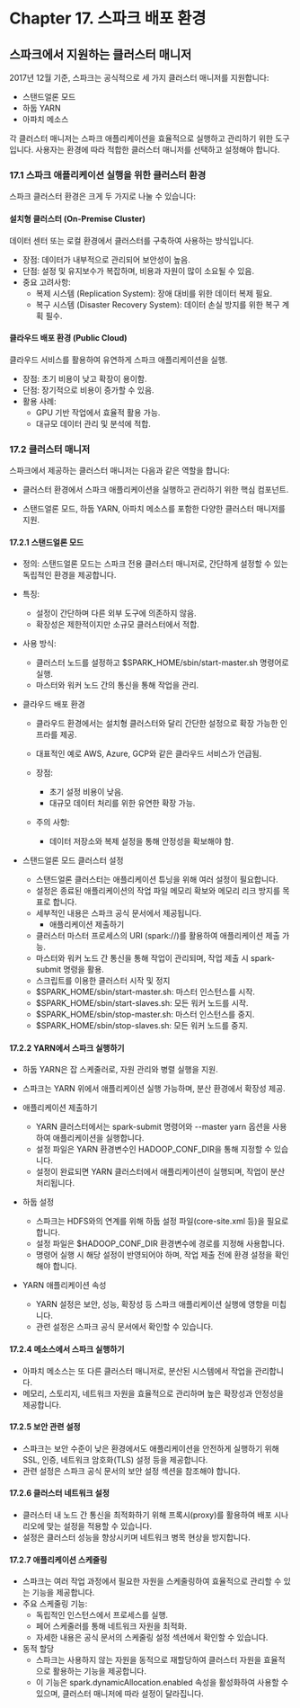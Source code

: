 # Chapter 17. 스파크 배포 환경

## 스파크에서 지원하는 클러스터 매니저
2017년 12월 기준, 스파크는 공식적으로 세 가지 클러스터 매니저를 지원합니다:

- 스탠드얼론 모드
- 하둡 YARN
- 아파치 메소스

각 클러스터 매니저는 스파크 애플리케이션을 효율적으로 실행하고 관리하기 위한 도구입니다. 사용자는 환경에 따라 적합한 클러스터 매니저를 선택하고 설정해야 합니다.

### 17.1 스파크 애플리케이션 실행을 위한 클러스터 환경
스파크 클러스터 환경은 크게 두 가지로 나눌 수 있습니다:

#### 설치형 클러스터 (On-Premise Cluster)

데이터 센터 또는 로컬 환경에서 클러스터를 구축하여 사용하는 방식입니다.
- 장점: 데이터가 내부적으로 관리되어 보안성이 높음.
- 단점: 설정 및 유지보수가 복잡하며, 비용과 자원이 많이 소요될 수 있음.
- 중요 고려사항:
    - 복제 시스템 (Replication System): 장애 대비를 위한 데이터 복제 필요.
    - 복구 시스템 (Disaster Recovery System): 데이터 손실 방지를 위한 복구 계획 필수.

#### 클라우드 배포 환경 (Public Cloud)

클라우드 서비스를 활용하여 유연하게 스파크 애플리케이션을 실행.
- 장점: 초기 비용이 낮고 확장이 용이함.
- 단점: 장기적으로 비용이 증가할 수 있음.
- 활용 사례:
    - GPU 기반 작업에서 효율적 활용 가능.
    - 대규모 데이터 관리 및 분석에 적합.

### 17.2 클러스터 매니저

스파크에서 제공하는 클러스터 매니저는 다음과 같은 역할을 합니다:

- 클러스터 환경에서 스파크 애플리케이션을 실행하고 관리하기 위한 핵심 컴포넌트.

- 스탠드얼론 모드, 하둡 YARN, 아파치 메소스를 포함한 다양한 클러스터 매니저를 지원.

#### 17.2.1 스탠드얼론 모드

- 정의: 스탠드얼론 모드는 스파크 전용 클러스터 매니저로, 간단하게 설정할 수 있는 독립적인 환경을 제공합니다.
- 특징:
    - 설정이 간단하며 다른 외부 도구에 의존하지 않음.
    - 확장성은 제한적이지만 소규모 클러스터에서 적합.
- 사용 방식:
    - 클러스터 노드를 설정하고 $SPARK_HOME/sbin/start-master.sh 명령어로 실행.
    - 마스터와 워커 노드 간의 통신을 통해 작업을 관리.

- 클라우드 배포 환경
    - 클라우드 환경에서는 설치형 클러스터와 달리 간단한 설정으로 확장 가능한 인프라를 제공.
    - 대표적인 예로 AWS, Azure, GCP와 같은 클라우드 서비스가 언급됨.

    - 장점:
        - 초기 설정 비용이 낮음.
        - 대규모 데이터 처리를 위한 유연한 확장 가능.
    - 주의 사항:
        - 데이터 저장소와 복제 설정을 통해 안정성을 확보해야 함.

- 스탠드얼론 모드 클러스터 설정

    - 스탠드얼론 클러스터는 애플리케이션 튜닝을 위해 여러 설정이 필요합니다.
    - 설정은 종료된 애플리케이션의 작업 파일 메모리 확보와 메모리 리크 방지를 목표로 합니다.
    - 세부적인 내용은 스파크 공식 문서에서 제공됩니다.
        - 애플리케이션 제출하기
    - 클러스터 마스터 프로세스의 URI (spark://)를 활용하여 애플리케이션 제출 가능.
    - 마스터와 워커 노드 간 통신을 통해 작업이 관리되며, 작업 제출 시 spark-submit 명령을 활용.
    - 스크립트를 이용한 클러스터 시작 및 정지
    - $SPARK_HOME/sbin/start-master.sh: 마스터 인스턴스를 시작.
    - $SPARK_HOME/sbin/start-slaves.sh: 모든 워커 노드를 시작.
    - $SPARK_HOME/sbin/stop-master.sh: 마스터 인스턴스를 중지.
    - $SPARK_HOME/sbin/stop-slaves.sh: 모든 워커 노드를 중지.

#### 17.2.2 YARN에서 스파크 실행하기

- 하둡 YARN은 잡 스케줄러로, 자원 관리와 병렬 실행을 지원.
- 스파크는 YARN 위에서 애플리케이션 실행 가능하며, 분산 환경에서 확장성 제공.


- 애플리케이션 제출하기
    - YARN 클러스터에서는 spark-submit 명령어와 --master yarn 옵션을 사용하여 애플리케이션을 실행합니다.
    - 설정 파일은 YARN 환경변수인 HADOOP_CONF_DIR을 통해 지정할 수 있습니다.
    - 설정이 완료되면 YARN 클러스터에서 애플리케이션이 실행되며, 작업이 분산 처리됩니다.

- 하둡 설정
    - 스파크는 HDFS와의 연계를 위해 하둡 설정 파일(core-site.xml 등)을 필요로 합니다.
    - 설정 파일은 $HADOOP_CONF_DIR 환경변수에 경로를 지정해 사용합니다.
    - 명령어 실행 시 해당 설정이 반영되어야 하며, 작업 제출 전에 환경 설정을 확인해야 합니다.
- YARN 애플리케이션 속성
    - YARN 설정은 보안, 성능, 확장성 등 스파크 애플리케이션 실행에 영향을 미칩니다.
    - 관련 설정은 스파크 공식 문서에서 확인할 수 있습니다.

#### 17.2.4 메소스에서 스파크 실행하기

- 아파치 메소스는 또 다른 클러스터 매니저로, 분산된 시스템에서 작업을 관리합니다.
- 메모리, 스토리지, 네트워크 자원을 효율적으로 관리하며 높은 확장성과 안정성을 제공합니다.


#### 17.2.5 보안 관련 설정

- 스파크는 보안 수준이 낮은 환경에서도 애플리케이션을 안전하게 실행하기 위해 SSL, 인증, 네트워크 암호화(TLS) 설정 등을 제공합니다.
- 관련 설정은 스파크 공식 문서의 보안 설정 섹션을 참조해야 합니다.

#### 17.2.6 클러스터 네트워크 설정

- 클러스터 내 노드 간 통신을 최적화하기 위해 프록시(proxy)를 활용하여 배포 시나리오에 맞는 설정을 적용할 수 있습니다.
- 설정은 클러스터 성능을 향상시키며 네트워크 병목 현상을 방지합니다.

#### 17.2.7 애플리케이션 스케줄링
- 스파크는 여러 작업 과정에서 필요한 자원을 스케줄링하여 효율적으로 관리할 수 있는 기능을 제공합니다.
- 주요 스케줄링 기능:
    - 독립적인 인스턴스에서 프로세스를 실행.
    - 페어 스케줄러를 통해 네트워크 자원을 최적화.
    - 자세한 내용은 공식 문서의 스케줄링 설정 섹션에서 확인할 수 있습니다.
- 동적 할당
    - 스파크는 사용하지 않는 자원을 동적으로 재할당하여 클러스터 자원을 효율적으로 활용하는 기능을 제공합니다.
    - 이 기능은 spark.dynamicAllocation.enabled 속성을 활성화하여 사용할 수 있으며, 클러스터 매니저에 따라 설정이 달라집니다.
